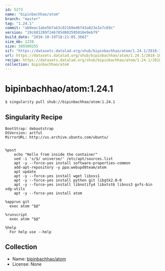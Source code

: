 ```yaml
---
id: 5273
name: "bipinbachhao/atom"
branch: "master"
tag: "1.24.1"
commit: "ab0eac1abe5bfab3c021b9ed6f43a823e1e7c69c"
version: "19c681289f246785d802595010e9ebf9"
build_date: "2018-10-19T18:21:05.368Z"
size_mb: 1238
size: 389300255
sif: "https://datasets.datalad.org/shub/bipinbachhao/atom/1.24.1/2018-10-19-ab0eac1a-19c68128/19c681289f246785d802595010e9ebf9.simg"
url: https://datasets.datalad.org/shub/bipinbachhao/atom/1.24.1/2018-10-19-ab0eac1a-19c68128/
recipe: https://datasets.datalad.org/shub/bipinbachhao/atom/1.24.1/2018-10-19-ab0eac1a-19c68128/Singularity
collection: bipinbachhao/atom
---
```


# bipinbachhao/atom:1.24.1

```bash
$ singularity pull shub://bipinbachhao/atom:1.24.1
```

## Singularity Recipe

```singularity
BootStrap: debootstrap
OSVersion: artful
MirrorURL: http://us.archive.ubuntu.com/ubuntu/


%post
    echo "Hello from inside the container"
    sed -i 's/$/ universe/' /etc/apt/sources.list
    apt -y --force-yes install software-properties-common
    add-apt-repository -y ppa:webupd8team/atom
    apt update
    apt -y --force-yes install wget libxss1
    apt -y --force-yes install python git libgtk2.0-0
    apt -y --force-yes install libnotify4 libxtst6 libnss3 gvfs-bin xdg-utils
    apt -y --force-yes install atom

%apprun git
  exec atom "$@"

%runscript
  exec atom "$@"

%help
  For help use --help
```

## Collection

 - Name: [bipinbachhao/atom](https://github.com/bipinbachhao/atom)
 - License: None

